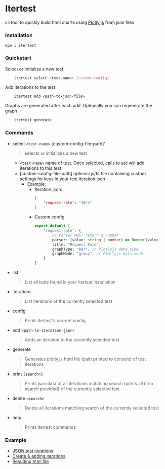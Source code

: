 # Itertest

cli tool to quickly build html charts using [Plotly.js](https://plotly.com/javascript/) from json files

### Installation

`npm i itertest`

### Quickstart

Select or initialize a new test
```bash
    itertest select <test-name> [custom-config]
```

Add iterations to the test
```
    itertest add <path-to-json-file>
```

Graphs are generated after each add. Optionally you can regenerate the graph
```bash
    itertest generate
```

### Commands

- select `<test-name>` [custom-config-file-path]'
  > selects or initializes a new test
  - `<test-name>` name of test. Once selected, calls to `add` will add iterations to this test
  - [custom-config-file-path] optional js/ts file containing custom settings for keys in your test iteration json
    - Example:
      - Iteration json:
        ```json
        {
            "request-rate": "10/s"
        }       
        ```
      - Custom config
        ```ts
        export default {
            "request-rate": {
                // Parser MUST return a number
                parser: (value: string | number) => Number(value.split("/s")[0]),
                title: "Request Rate",
                graphType: "bar", // Plotlyjs data.type
                graphMode: "group", // Plotlyjs data.mode
            }
        }
        ```
- list
    > List all tests found in your itertest installation
- iterations
    > List iterations of the currently selected test
- config
    > Prints itertest's current config
- add `<path-to-iteration-json>`
    > Adds an iteration to the currently selected test
- generate
    > Generates plotly.js html file (path printed to console) of test iterations
- print `[search>]`
    > Prints json data of all iterations matching search (prints all if no search provided) of the currently selected test
- delete `<search>`
    > Delete all iterations matching search of the currently selected test
- help
    > Prints itertest commands

### Example

- [JSON test iterations](./example/json-iterations)
- [Create & adding iterations](./example/itertest-example.ps1)
- [Resulting html file](./example/result.html)